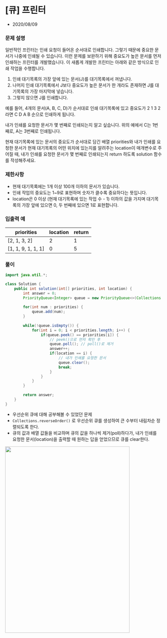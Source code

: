 # [큐] 프린터

* 2020/08/09

### **문제 설명**

일반적인 프린터는 인쇄 요청이 들어온 순서대로 인쇄합니다. 그렇기 때문에 중요한 문서가 나중에 인쇄될 수 있습니다. 이런 문제를 보완하기 위해 중요도가 높은 문서를 먼저 인쇄하는 프린터를 개발했습니다. 이 새롭게 개발한 프린터는 아래와 같은 방식으로 인쇄 작업을 수행합니다.

1. 인쇄 대기목록의 가장 앞에 있는 문서(J)를 대기목록에서 꺼냅니다.
2. 나머지 인쇄 대기목록에서 J보다 중요도가 높은 문서가 한 개라도 존재하면 J를 대기목록의 가장 마지막에 넣습니다.
3. 그렇지 않으면 J를 인쇄합니다.

예를 들어, 4개의 문서(A, B, C, D)가 순서대로 인쇄 대기목록에 있고 중요도가 2 1 3 2 라면 C D A B 순으로 인쇄하게 됩니다.

내가 인쇄를 요청한 문서가 몇 번째로 인쇄되는지 알고 싶습니다. 위의 예에서 C는 1번째로, A는 3번째로 인쇄됩니다.

현재 대기목록에 있는 문서의 중요도가 순서대로 담긴 배열 priorities와 내가 인쇄를 요청한 문서가 현재 대기목록의 어떤 위치에 있는지를 알려주는 location이 매개변수로 주어질 때, 내가 인쇄를 요청한 문서가 몇 번째로 인쇄되는지 return 하도록 solution 함수를 작성해주세요.

### 제한사항

- 현재 대기목록에는 1개 이상 100개 이하의 문서가 있습니다.
- 인쇄 작업의 중요도는 1~9로 표현하며 숫자가 클수록 중요하다는 뜻입니다.
- location은 0 이상 (현재 대기목록에 있는 작업 수 - 1) 이하의 값을 가지며 대기목록의 가장 앞에 있으면 0, 두 번째에 있으면 1로 표현합니다.

### 입출력 예

|priorities|location|return|
|------|---|---|
|[2, 1, 3, 2]|2|1|
|[1, 1, 9, 1, 1, 1]|0|5|

### 풀이

```java
import java.util.*;

class Solution {
    public int solution(int[] priorities, int location) {
        int answer = 0;
        PriorityQueue<Integer> queue = new PriorityQueue<>(Collections.reverseOrder());
        
        for(int num : priorities) {
            queue.add(num);
        }
        
        while(!queue.isEmpty()) {
            for(int i = 0; i < priorities.length; i++) {
                if(queue.peek() == priorities[i]) {
                    // peek()으로 먼저 확인 후
                    queue.poll(); // poll()로 제거
                    answer++;
                    if(location == i) {
                        // 내가 인쇄를 요청한 문서
                        queue.clear();
                        break;
                    }
                }
            }
        }
        
        return answer;
    }
}
```

- 우선순위 큐에 대해 공부해볼 수 있었던 문제
- `Collections.reverseOrder()` 로 우선순위 큐를 생성하여 큰 수부터 내림차순 정렬되도록 한다.
- 큐의 값과 배열 값들을 비교하며 큐의 값을 하나씩 제거(poll)하다가, 내가 인쇄를 요청한 문서(location)을 출력할 때 원하는 답을 얻었으므로 큐를 clear한다.

<img src="https://user-images.githubusercontent.com/38918396/89726320-27ea5c80-da54-11ea-97d7-14ac7ef787b1.png" width="400" height="600">

